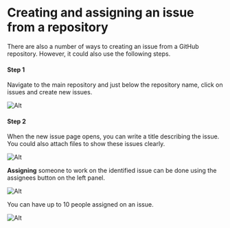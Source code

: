 # Creating and assigning an issue from a repository</h1>

There are also a number of ways to creating an issue from a GitHub repository. However, it could also use the following steps.</p>

#### Step 1

Navigate to the main repository and just below the repository name, click on issues and create new issues. </p>

![Alt](https://user-images.githubusercontent.com/51878265/182854796-fdc8131b-a2ee-4522-a684-8f89e647a2b4.jpg "Click on Issues and then on New Issue")

#### Step 2 

When the new issue page opens, you can write a title describing the issue. You could also attach files to show these issues clearly.</p>

![Alt](https://user-images.githubusercontent.com/51878265/182855026-302ed451-71ca-4ce8-907c-bead73a7ac63.jpg "Write a title and attach files")

**Assigning** someone to work on the identified issue can be done using the assignees button on the left panel. </p>

![Alt](https://user-images.githubusercontent.com/51878265/182855166-b181b10c-285b-42ba-8789-7f519b4cb75d.jpg "use the assignees button on the left panel")

You can have up to 10 people assigned on an issue.

![Alt](https://user-images.githubusercontent.com/51878265/182855357-1a9607f3-2ba7-4c15-9a7d-8991ae7ccec1.jpg "Button not working and label BUG")
